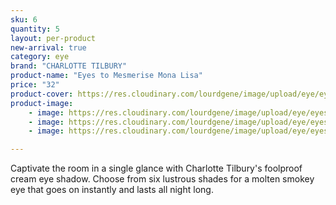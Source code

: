 ```yaml
---
sku: 6
quantity: 5
layout: per-product
new-arrival: true
category: eye
brand: "CHARLOTTE TILBURY"
product-name: "Eyes to Mesmerise Mona Lisa"
price: "32"
product-cover: https://res.cloudinary.com/lourdgene/image/upload/eye/eyes-to-mesmerise/cover-image.jpg
product-image:
    - image: https://res.cloudinary.com/lourdgene/image/upload/eye/eyes-to-mesmerise/cover-image.jpg
    - image: https://res.cloudinary.com/lourdgene/image/upload/eye/eyes-to-mesmerise/eyes-to-mesmerise-mona-lisa550x550.jpg
    - image: https://res.cloudinary.com/lourdgene/image/upload/eye/eyes-to-mesmerise/mona-lisa-shade.jpg

---
```

Captivate the room in a single glance with Charlotte Tilbury's foolproof cream eye shadow. Choose from six lustrous shades for a molten smokey eye that goes on instantly and lasts all night long.

